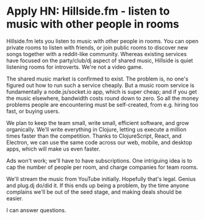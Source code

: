 # Apply HN: Hillside.fm - listen to music with other people in rooms

Hillside.fm lets you listen to music with other people in rooms. You can open private rooms to listen with friends, or join public rooms to discover new songs together with a reddit-like community. Whereas existing services have focused on the party&#x2F;club&#x2F;dj aspect of shared music, Hillside is quiet listening rooms for introverts. We&#x27;re not a video game.<p>The shared music market is confirmed to exist. The problem is, no one&#x27;s figured out how to run such a service cheaply. But a music room service is fundamentally a node.js&#x2F;socket.io app, which is super cheap; and if you get the music elsewhere, bandwidth costs round down to zero. So all the money problems people are encountering must be self-created, from e.g. hiring too fast, or buying users.<p>We plan to keep the team small, write small, efficient software, and grow organically. We&#x27;ll write everything in Clojure, letting us execute a million times faster than the competition. Thanks to ClojureScript, React, and Electron, we can use the same code across our web, mobile, and desktop apps, which will make us even faster.<p>Ads won&#x27;t work; we&#x27;ll have to have subscriptions. One intriguing idea is to cap the number of people per room, and charge companies for team rooms.<p>We&#x27;ll stream the music from YouTube initially. Hopefully that&#x27;s legal. Genius and plug.dj do&#x2F;did it. If this ends up being a problem, by the time anyone complains we&#x27;ll be out of the seed stage, and making deals should be easier.<p>I can answer questions.
